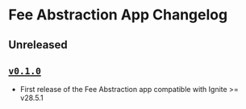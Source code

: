 # Fee Abstraction App Changelog

## Unreleased

## [`v0.1.0`](https://github.com/ignite/apps/releases/tag/wasm/v0.1.0)

* First release of the Fee Abstraction app compatible with Ignite >= v28.5.1
